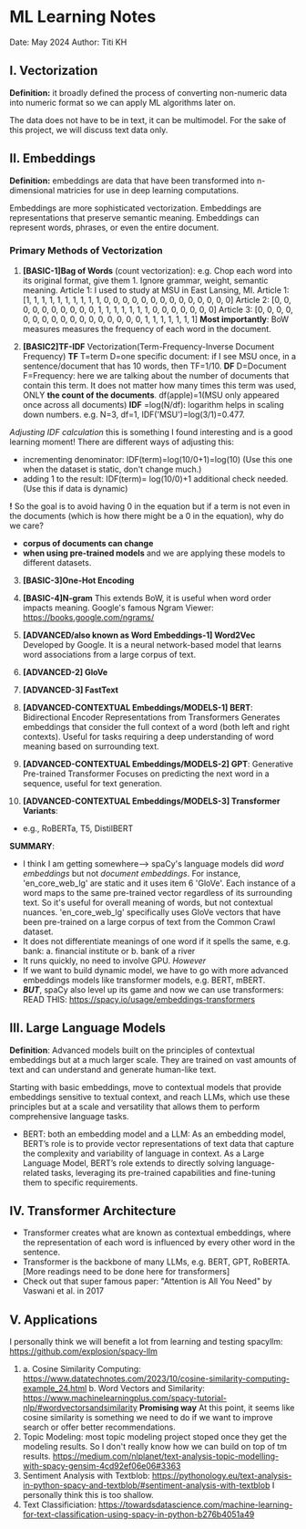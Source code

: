 # ML Learning Notes
Date: May 2024
Author: Titi KH

## I. Vectorization
**Definition:** it broadly defined the process of converting non-numeric data into numeric format so we can apply ML algorithms later on.

The data does not have to be in text, it can be multimodel. For the sake of this project, we will discuss text data only.

## II. Embeddings
**Definition:** embeddings are data that have been transformed into n-dimensional matricies for use in deep learning computations.

Embeddings are more sophisticated vectorization. Embeddings are representations that preserve semantic meaning. Embeddings can represent words, phrases, or even the entire document.

### Primary Methods of Vectorization
1. **[BASIC-1]Bag of Words** (count vectorization):
e.g. Chop each word into its original format, give them 1. Ignore grammar, weight, semantic meaning.
Article 1: I used to study at MSU in East Lansing, MI.
Article 1: [1, 1, 1, 1, 1, 1, 1, 1, 1, 1, 0, 0, 0, 0, 0, 0, 0, 0, 0, 0, 0, 0, 0, 0]
Article 2: [0, 0, 0, 0, 0, 0, 0, 0, 0, 0, 1, 1, 1, 1, 1, 1, 1, 0, 0, 0, 0, 0, 0, 0]
Article 3: [0, 0, 0, 0, 0, 0, 0, 0, 0, 0, 0, 0, 0, 0, 0, 0, 0, 1, 1, 1, 1, 1, 1, 1]
**Most importantly**: BoW measures measures the frequency of each word in the document.

2. **[BASIC2]TF-IDF** Vectorization(Term-Frequency-Inverse Document Frequency)
**TF** T=term D=one specific document: if I see MSU once, in a sentence/document that has 10 words, then TF=1/10.
**DF** D=Document F=Frequency: here we are talking about the number of documents that contain this term. It does not matter how many times this term was used, ONLY **the count of the documents**. df(apple)=1(MSU only appeared once across all documents)
**IDF** =log(N/df): logarithm helps in scaling down numbers. e.g. N=3, df=1, IDF('MSU')=log(3/1)=0.477.

*Adjusting IDF calculation* this is something I found interesting and is a good learning moment! There are different ways of adjusting this:
- incrementing denominator: IDF(term)=log(10/0+1)=log(10)
(Use this one when the dataset is static, don't change much.)
- adding 1 to the result:
IDF(term)= log(10/0)+1
additional check needed.
(Use this if data is dynamic)

**!** So the goal is to avoid having 0 in the equation but if a term is not even in the documents (which is how there might be a 0 in the equation), why do we care?
- **corpus of documents can change**
- **when using pre-trained models** and we are applying these models to different datasets.

3. **[BASIC-3]One-Hot Encoding**

4. **[BASIC-4]N-gram**
This extends BoW, it is useful when word order impacts meaning.
Google's famous Ngram Viewer: https://books.google.com/ngrams/

5. **[ADVANCED/also known as Word Embeddings-1] Word2Vec**
Developed by Google.
It is a neural network-based model that learns word associations from a large corpus of text.

6. **[ADVANCED-2] GloVe**


7. **[ADVANCED-3] FastText**

8. **[ADVANCED-CONTEXTUAL Embeddings/MODELS-1] BERT**:
Bidirectional Encoder Representations from Transformers
Generates embeddings that consider the full context of a word (both left and right contexts).
Useful for tasks requiring a deep understanding of word meaning based on surrounding text.

9. **[ADVANCED-CONTEXTUAL Embeddings/MODELS-2] GPT**:
Generative Pre-trained Transformer
Focuses on predicting the next word in a sequence, useful for text generation.

10. **[ADVANCED-CONTEXTUAL Embeddings/MODELS-3] Transformer Variants**:
- e.g., RoBERTa, T5, DistilBERT


**SUMMARY**:
- I think I am getting somewhere--> spaCy's language models did *word embeddings* but not *document embeddings*. For instance, 'en_core_web_lg' are static and it uses item 6 'GloVe'. Each instance of a word maps to the same pre-trained vector regardless of its surrounding text. So it's useful for overall meaning of words, but not contextual nuances.
'en_core_web_lg' specifically uses GloVe vectors that have been pre-trained on a large corpus of text from the Common Crawl dataset. 
- It does not differentiate meanings of one word if it spells the same, e.g. bank: a. financial institute or b. bank of a river
- It runs quickly, no need to involve GPU.
*However*
- If we want to build dynamic model, we have to go with more advanced embeddings models like transformer models, e.g. BERT, mBERT.
- ***BUT***, spaCy also level up its game and now we can use transformers: READ THIS: https://spacy.io/usage/embeddings-transformers

## III. Large Language Models
**Definition**: Advanced models built on the principles of contextual embeddings but at a much larger scale. They are trained on vast amounts of text and can understand and generate human-like text.

Starting with basic embeddings, move to contextual models that provide embeddings sensitive to textual context, and reach LLMs, which use these principles but at a scale and versatility that allows them to perform comprehensive language tasks.

- BERT: both an embedding model and a LLM:
As an embedding model, BERT’s role is to provide vector representations of text data that capture the complexity and variability of language in context.
As a Large Language Model, BERT’s role extends to directly solving language-related tasks, leveraging its pre-trained capabilities and fine-tuning them to specific requirements.

## IV. Transformer Architecture
- Transformer creates what are known as contextual embeddings, where the representation of each word is influenced by every other word in the sentence.
- Transformer is the backbone of many LLMs, e.g. BERT, GPT, RoBERTA.
[More readings need to be done here for transformers]
- Check out that super famous paper: "Attention is All You Need" by Vaswani et al. in 2017

## V. Applications
I personally think we will benefit a lot from learning and testing spacyllm: https://github.com/explosion/spacy-llm
1. a. Cosine Similarity Computing: https://www.datatechnotes.com/2023/10/cosine-similarity-computing-example_24.html
b. Word Vectors and Similarity: https://www.machinelearningplus.com/spacy-tutorial-nlp/#wordvectorsandsimilarity
**Promising way** At this point, it seems like cosine similarity is something we need to do if we want to improve search or offer better recommendations.
2. Topic Modeling: most topic modeling project stoped once they get the modeling results. So I don't really know how we can build on top of tm results. https://medium.com/nlplanet/text-analysis-topic-modelling-with-spacy-gensim-4cd92ef06e06#3363
3. Sentiment Analysis with Textblob: https://pythonology.eu/text-analysis-in-python-spacy-and-textblob/#sentiment-analysis-with-textblob I personally think this is too shallow.
4. Text Classificiation: https://towardsdatascience.com/machine-learning-for-text-classification-using-spacy-in-python-b276b4051a49
